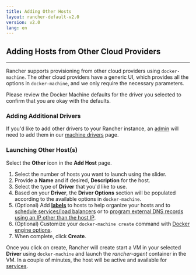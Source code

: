 ```yaml
---
title: Adding Other Hosts
layout: rancher-default-v2.0
version: v2.0
lang: en
---
```


## Adding Hosts from Other Cloud Providers
---

Rancher supports provisioning from other cloud providers using `docker-machine`. The other cloud providers have a generic UI, which provides all the options in `docker-machine`, and we only require the necessary parameters.

Please review the Docker Machine defaults for the driver you selected to confirm that you are okay with the defaults.

### Adding Additional Drivers

If you'd like to add other drivers to your Rancher instance, an [admin]({{site.baseurl}}/rancher/{{page.version}}/{{page.lang}}/configuration/accounts/#admin) will need to add them in our [machine drivers]({{site.baseurl}}/rancher/{{page.version}}/{{page.lang}}/configuration/machine-drivers/) page.

### Launching Other Host(s)

Select the **Other** icon in the **Add Host** page.

1. Select the number of hosts you want to launch using the slider.
2. Provide a **Name** and if desired, **Description** for the host.
3. Select the type of **Driver** that you'd like to use.
4. Based on your **Driver**, the **Driver Options** section will be populated according to the available options in `docker-machine`.
5. (Optional) Add **[labels]({{site.baseurl}}/rancher/{{page.version}}/{{page.lang}}/hosts/#labels)** to hosts to help organize your hosts and to [schedule services/load balancers]({{site.baseurl}}/rancher/{{page.version}}/{{page.lang}}/cattle/scheduling/) or to [program external DNS records using an IP other than the host IP]({{site.baseurl}}/rancher/{{page.version}}/{{page.lang}}/cattle/external-dns-service/#using-a-specific-ip-for-external-dns).
6. (Optional) Customize your `docker-machine create` command with [Docker engine options](https://docs.docker.com/machine/reference/create/#specifying-configuration-options-for-the-created-docker-engine).
7. When complete, click **Create**.

Once you click on create, Rancher will create start a VM in your selected **Driver** using `docker-machine` and launch the _rancher-agent_ container in the VM. In a couple of minutes, the host will be active and available for [services]({{site.baseurl}}/rancher/{{page.version}}/{{page.lang}}/cattle/adding-services/).
